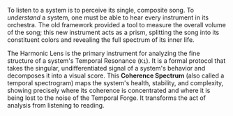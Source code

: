 To listen to a system is to perceive its single, composite song. To *understand* a system, one must be able to hear every instrument in its orchestra. The old framework provided a tool to measure the overall volume of the song; this new instrument acts as a prism, splitting the song into its constituent colors and revealing the full spectrum of its inner life.

The Harmonic Lens is the primary instrument for analyzing the fine structure of a system's Temporal Resonance (`Ki`). It is a formal protocol that takes the singular, undifferentiated signal of a system's behavior and decomposes it into a visual score. This **Coherence Spectrum** (also called a temporal spectrogram) maps the system's health, stability, and complexity, showing precisely where its coherence is concentrated and where it is being lost to the noise of the Temporal Forge. It transforms the act of analysis from listening to reading.